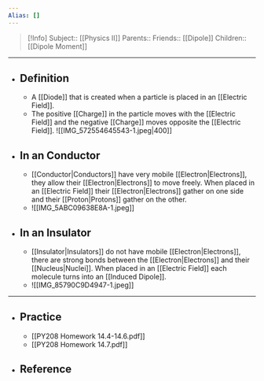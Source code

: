 ```yaml
---
Alias: []
---
```

> [!Info]
> Subject:: [[Physics II]]
> Parents:: 
> Friends:: [[Dipole]]
> Children:: [[Dipole Moment]]
---
- ## Definition
	- A [[Diode]] that is created when a particle is placed in an [[Electric Field]].
	- The positive [[Charge]] in the particle moves with the [[Electric Field]] and the negative [[Charge]] moves opposite the [[Electric Field]]. 
	  ![[IMG_572554645543-1.jpeg|400]]
- ## In an Conductor
	- [[Conductor|Conductors]] have very mobile [[Electron|Electrons]], they allow their [[Electron|Electrons]] to move freely. When placed in an [[Electric Field]] their [[Electron|Electrons]] gather on one side and their [[Proton|Protons]] gather on the other.
	- ![[IMG_5ABC09638E8A-1.jpeg]]
- ## In an Insulator
	- [[Insulator|Insulators]] do not have mobile [[Electron|Electrons]], there are strong bonds between the [[Electron|Electrons]] and their [[Nucleus|Nuclei]]. When placed in an [[Electric Field]] each molecule turns into an [[Induced Dipole]].
	- ![[IMG_85790C9D4947-1.jpeg]]
---
- ## Practice
	- [[PY208 Homework 14.4-14.6.pdf]]
	- [[PY208 Homework 14.7.pdf]]
- ## Reference